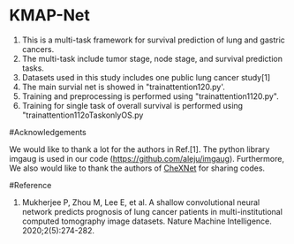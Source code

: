 # KMAP-Net
1. This is a multi-task framework for survival prediction of lung and gastric cancers.
2. The multi-task include tumor stage, node stage, and survival prediction tasks.
3. Datasets used in this study includes one public lung cancer study[1]
4. The main survial net is showed in "trainattention120.py'.
5. Training and preprocessing is performed using "trainattention1120.py".
6. Training for single task of overall survival is performed using "trainattention112oTaskonlyOS.py


#Acknowledgements

We would like to thank a lot for the authors in Ref.[1]. The python library imgaug is used in our code (https://github.com/aleju/imgaug). Furthermore, We also would like to thank the authors of [CheXNet](https://arxiv.org/pdf/1711.05225.pdf) for sharing codes.


#Reference
1. Mukherjee P, Zhou M, Lee E, et al. A shallow convolutional neural network predicts prognosis of lung cancer patients in multi-institutional computed tomography image datasets. Nature Machine Intelligence. 2020;2(5):274-282.
